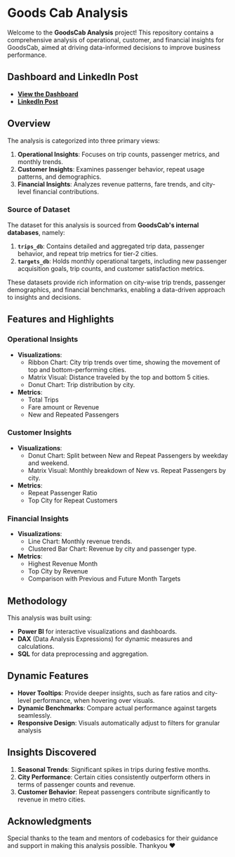 # Goods Cab Analysis 

Welcome to the **GoodsCab Analysis** project! This repository contains a comprehensive analysis of operational, customer, and financial insights for GoodsCab, aimed at driving data-informed decisions to improve business performance.

## Dashboard and LinkedIn Post

- [**View the Dashboard**](https://app.powerbi.com/view?r=eyJrIjoiNDQ0MzM5OGEtZTc5ZC00YzA2LWJhNzUtNjI5MjQyNjk0ZDY0IiwidCI6ImM2ZTU0OWIzLTVmNDUtNDAzMi1hYWU5LWQ0MjQ0ZGM1YjJjNCJ9
)
- [**LinkedIn Post**](#)

## Overview

The analysis is categorized into three primary views:

1. **Operational Insights**: Focuses on trip counts, passenger metrics, and monthly trends.
2. **Customer Insights**: Examines passenger behavior, repeat usage patterns, and demographics.
3. **Financial Insights**: Analyzes revenue patterns, fare trends, and city-level financial contributions.

### **Source of Dataset**

The dataset for this analysis is sourced from **GoodsCab's internal databases**, namely:

1. **`trips_db`**: Contains detailed and aggregated trip data, passenger behavior, and repeat trip metrics for tier-2 cities.
2. **`targets_db`**: Holds monthly operational targets, including new passenger acquisition goals, trip counts, and customer satisfaction metrics.

These datasets provide rich information on city-wise trip trends, passenger demographics, and financial benchmarks, enabling a data-driven approach to insights and decisions.

## Features and Highlights

### **Operational Insights**

- **Visualizations**:
  - Ribbon Chart: City trip trends over time, showing the movement of top and bottom-performing cities.
  - Matrix Visual: Distance traveled by the top and bottom 5 cities.
  - Donut Chart: Trip distribution by city.
- **Metrics**:
  - Total Trips
  - Fare amount or Revenue
  - New and Repeated Passengers

### **Customer Insights**

- **Visualizations**:
  - Donut Chart: Split between New and Repeat Passengers by weekday and weekend.
  - Matrix Visual: Monthly breakdown of New vs. Repeat Passengers by city.
- **Metrics**:
  - Repeat Passenger Ratio
  - Top City for Repeat Customers

### **Financial Insights**

- **Visualizations**:
  - Line Chart: Monthly revenue trends.
  - Clustered Bar Chart: Revenue by city and passenger type.
- **Metrics**:
  - Highest Revenue Month
  - Top City by Revenue
  - Comparison with Previous and Future Month Targets

## Methodology

This analysis was built using:

- **Power BI** for interactive visualizations and dashboards.
- **DAX** (Data Analysis Expressions) for dynamic measures and calculations.
- **SQL** for data preprocessing and aggregation.

## Dynamic Features

- **Hover Tooltips**: Provide deeper insights, such as fare ratios and city-level performance, when hovering over visuals.
- **Dynamic Benchmarks**: Compare actual performance against targets seamlessly.
- **Responsive Design**: Visuals automatically adjust to filters for granular analysis



## Insights Discovered

1. **Seasonal Trends**: Significant spikes in trips during festive months.
2. **City Performance**: Certain cities consistently outperform others in terms of passenger counts and revenue.
3. **Customer Behavior**: Repeat passengers contribute significantly to revenue in metro cities.

## Acknowledgments

Special thanks to the team and mentors of codebasics for their guidance and support in making this analysis possible.
Thankyou ♥️


